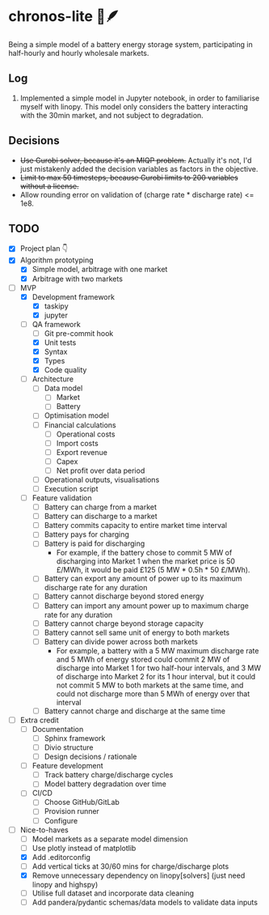 # chronos-lite 🔋🪶

Being a simple model of a battery energy storage system, participating in half-hourly and hourly wholesale markets.

## Log

1. Implemented a simple model in Jupyter notebook, in order to familiarise myself with linopy.
    This model only considers the battery interacting with the 30min market, and not subject to degradation.

## Decisions

- ~~Use Gurobi solver, because it's an MIQP problem.~~ Actually it's not, I'd just mistakenly added the decision
    variables as factors in the objective.
- ~~Limit to max 50 timesteps, because Gurobi limits to 200 variables without a license.~~
- Allow rounding error on validation of (charge rate * discharge rate) <= 1e8.

## TODO

- [x] Project plan 👇
- [x] Algorithm prototyping
    - [x] Simple model, arbitrage with one market
    - [x] Arbitrage with two markets
- [ ] MVP
    - [x] Development framework
        - [x] taskipy
        - [x] jupyter
    - [ ] QA framework
        - [ ] Git pre-commit hook
        - [x] Unit tests
        - [x] Syntax
        - [x] Types
        - [x] Code quality
    - [ ] Architecture
        - [ ] Data model
            - [ ] Market
            - [ ] Battery
        - [ ] Optimisation model
        - [ ] Financial calculations
            - [ ] Operational costs
            - [ ] Import costs
            - [ ] Export revenue
            - [ ] Capex
            - [ ] Net profit over data period
        - [ ] Operational outputs, visualisations
        - [ ] Execution script
    - [ ] Feature validation
        - [ ] Battery can charge from a market
        - [ ] Battery can discharge to a market
        - [ ] Battery commits capacity to entire market time interval
        - [ ] Battery pays for charging
        - [ ] Battery is paid for discharging
            - For example, if the battery chose to commit 5 MW of discharging into Market 1 when the market price is
                50 £/MWh, it would be paid £125 (5 MW * 0.5h * 50 £/MWh).
        - [ ] Battery can export any amount of power up to its maximum discharge rate for any duration
        - [ ] Battery cannot discharge beyond stored energy
        - [ ] Battery can import any amount power up to maximum charge rate for any duration
        - [ ] Battery cannot charge beyond storage capacity
        - [ ] Battery cannot sell same unit of energy to both markets
        - [ ] Battery can divide power across both markets
            - For example, a battery with a 5 MW maximum discharge rate and 5 MWh of energy stored
                could commit 2 MW of discharge into Market 1 for two half-hour intervals, and 3 MW of
                discharge into Market 2 for its 1 hour interval, but it could not commit 5 MW to both markets at
                the same time, and could not discharge more than 5 MWh of energy over that interval
        - [ ] Battery cannot charge and discharge at the same time
- [ ] Extra credit
    - [ ] Documentation
        - [ ] Sphinx framework
        - [ ] Divio structure
        - [ ] Design decisions / rationale
    - [ ] Feature development
        - [ ] Track battery charge/discharge cycles
        - [ ] Model battery degradation over time
    - [ ] CI/CD
        - [ ] Choose GitHub/GitLab
        - [ ] Provision runner
        - [ ] Configure
- [ ] Nice-to-haves
    - [ ] Model markets as a separate model dimension
    - [ ] Use plotly instead of matplotlib
    - [x] Add .editorconfig
    - [ ] Add vertical ticks at 30/60 mins for charge/discharge plots
    - [x] Remove unnecessary dependency on linopy[solvers] (just need linopy and highspy)
    - [ ] Utilise full dataset and incorporate data cleaning
    - [ ] Add pandera/pydantic schemas/data models to validate data inputs
